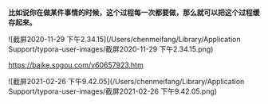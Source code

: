 **比如说你在做某件事情的时候，这个过程每一次都要做，那么就可以把这个过程缓存起来。**

![截屏2020-11-29 下午2.34.15](/Users/chenmeifang/Library/Application Support/typora-user-images/截屏2020-11-29 下午2.34.15.png)

https://baike.sogou.com/v60657923.htm

![截屏2021-02-26 下午9.42.05](/Users/chenmeifang/Library/Application Support/typora-user-images/截屏2021-02-26 下午9.42.05.png)